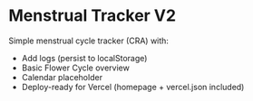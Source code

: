 # Menstrual Tracker V2

Simple menstrual cycle tracker (CRA) with:
- Add logs (persist to localStorage)
- Basic Flower Cycle overview
- Calendar placeholder
- Deploy-ready for Vercel (homepage + vercel.json included)
